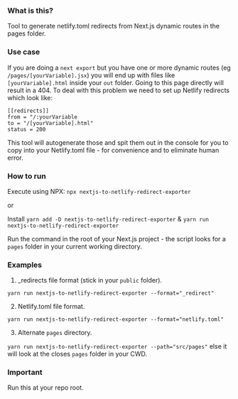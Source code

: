 ### What is this?
Tool to generate netlify.toml redirects from Next.js dynamic routes in the pages folder.

### Use case 
If you are doing a `next export` but you have one or more dynamic routes (eg `/pages/[yourVariable].jsx`) you will end up with files like `[yourVariable].html` inside your `out` folder. Going to this page directly will result in a 404. To deal with this problem we need to set up Netlify redirects which look like:
```
[[redirects]]
from = "/:yourVariable
to = "/[yourVariable].html"
status = 200
```
This tool will autogenerate those and spit them out in the console for you to copy into your Netlify.toml file - for convenience and to eliminate human error.

### How to run
Execute using NPX: `npx nextjs-to-netlify-redirect-exporter`

or

Install `yarn add -D nextjs-to-netlify-redirect-exporter` &
`yarn run nextjs-to-netlify-redirect-exporter`

Run the command in the root of your Next.js project - the script looks for a `pages` folder in your current working directory.

### Examples

1. _redirects file format (stick in your `public` folder).

`yarn run nextjs-to-netlify-redirect-exporter --format="_redirect"`

2. Netlify.toml file format.

`yarn run nextjs-to-netlify-redirect-exporter --format="netlify.toml"`

3. Alternate `pages` directory.

`yarn run nextjs-to-netlify-redirect-exporter --path="src/pages"` else it will look at the closes `pages` folder in your CWD.

### Important
Run this at your repo root.
